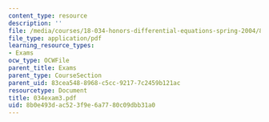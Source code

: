 ```yaml
---
content_type: resource
description: ''
file: /media/courses/18-034-honors-differential-equations-spring-2004/8b0e493dac523f9e6a7780c09dbb31a0_034exam3.pdf
file_type: application/pdf
learning_resource_types:
- Exams
ocw_type: OCWFile
parent_title: Exams
parent_type: CourseSection
parent_uid: 83cea548-8968-c5cc-9217-7c2459b121ac
resourcetype: Document
title: 034exam3.pdf
uid: 8b0e493d-ac52-3f9e-6a77-80c09dbb31a0
---
```

